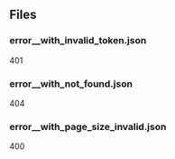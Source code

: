 ## Files

### error__with_invalid_token.json

401

### error__with_not_found.json

404

### error__with_page_size_invalid.json

400
